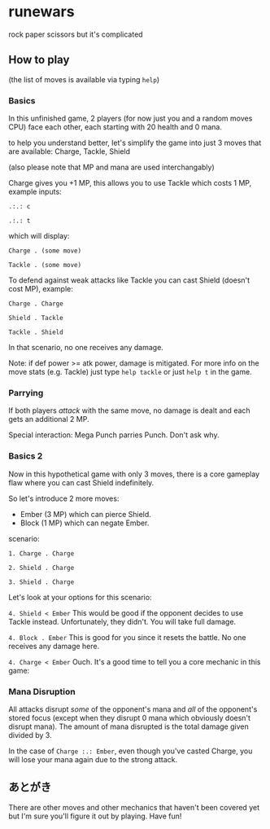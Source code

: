 # runewars
rock paper scissors but it's complicated

## How to play
(the list of moves is available via typing `help`)

### Basics

In this unfinished game, 2 players (for now just you and a random moves CPU) face each other, each starting with 20 health and 0 mana.

to help you understand better, let's simplify the game into just 3 moves that are available: Charge, Tackle, Shield

(also please note that MP and mana are used interchangably)

Charge gives you +1 MP, this allows you to use Tackle which costs 1 MP, example inputs: 

`.:.: c`

`.:.: t`

which will display:

`Charge . (some move)`

`Tackle . (some move)`

To defend against weak attacks like Tackle you can cast Shield (doesn't cost MP), example:

`Charge . Charge`

`Shield . Tackle`

`Tackle . Shield`

In that scenario, no one receives any damage.

Note: if def power >= atk power, damage is mitigated. For more info on the move stats (e.g. Tackle) just type `help tackle` or just `help t` in the game.

### Parrying

If both players *attack* with the same move, no damage is dealt and each gets an additional 2 MP.

Special interaction: Mega Punch parries Punch. Don't ask why.

### Basics 2

Now in this hypothetical game with only 3 moves, there is a core gameplay flaw where you can cast Shield indefinitely.

So let's introduce 2 more moves: 
- Ember (3 MP) which can pierce Shield.
- Block (1 MP) which can negate Ember.

scenario:

`1. Charge . Charge`

`2. Shield . Charge`

`3. Shield . Charge`

Let's look at your options for this scenario:

`4. Shield < Ember`
This would be good if the opponent decides to use Tackle instead. Unfortunately, they didn't. You will take full damage.

`4. Block . Ember`
This is good for you since it resets the battle. No one receives any damage here.

`4. Charge < Ember`
Ouch. It's a good time to tell you a core mechanic in this game: 

### Mana Disruption

All attacks disrupt *some* of the opponent's mana and *all* of the opponent's stored focus (except when they disrupt 0 mana which obviously doesn't disrupt mana).
The amount of mana disrupted is the total damage given divided by 3.

In the case of `Charge :.: Ember`, even though you've casted Charge, you will lose your mana again due to the strong attack.

## あとがき

There are other moves and other mechanics that haven't been covered yet but I'm sure you'll figure it out by playing. Have fun!
